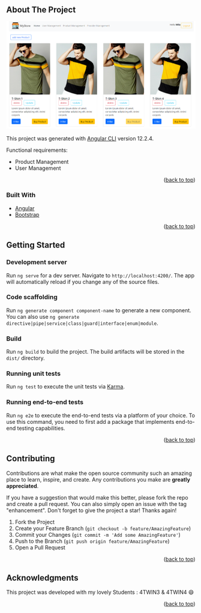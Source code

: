 <!-- ABOUT THE PROJECT -->
## About The Project
<img src="https://github.com/badi3a/ProjectAngularV12/blob/main/demo.PNG" alt="demo">

This project was generated with [Angular CLI](https://github.com/angular/angular-cli) version 12.2.4.


Functional requirements:
* Product Management
* User Management



<p align="right">(<a href="#top">back to top</a>)</p>



### Built With

* [Angular](https://angular.io/)
* [Bootstrap](https://getbootstrap.com)


<p align="right">(<a href="#top">back to top</a>)</p>



<!-- GETTING STARTED -->
## Getting Started

### Development server

Run `ng serve` for a dev server. Navigate to `http://localhost:4200/`. The app will automatically reload if you change any of the source files.

### Code scaffolding

Run `ng generate component component-name` to generate a new component. You can also use `ng generate directive|pipe|service|class|guard|interface|enum|module`.

### Build

Run `ng build` to build the project. The build artifacts will be stored in the `dist/` directory.

### Running unit tests

Run `ng test` to execute the unit tests via [Karma](https://karma-runner.github.io).

### Running end-to-end tests

Run `ng e2e` to execute the end-to-end tests via a platform of your choice. To use this command, you need to first add a package that implements end-to-end testing capabilities.


<p align="right">(<a href="#top">back to top</a>)</p>



<!-- CONTRIBUTING -->
## Contributing

Contributions are what make the open source community such an amazing place to learn, inspire, and create. Any contributions you make are **greatly appreciated**.

If you have a suggestion that would make this better, please fork the repo and create a pull request. You can also simply open an issue with the tag "enhancement".
Don't forget to give the project a star! Thanks again!

1. Fork the Project
2. Create your Feature Branch (`git checkout -b feature/AmazingFeature`)
3. Commit your Changes (`git commit -m 'Add some AmazingFeature'`)
4. Push to the Branch (`git push origin feature/AmazingFeature`)
5. Open a Pull Request

<p align="right">(<a href="#top">back to top</a>)</p>


<!-- ACKNOWLEDGMENTS -->
## Acknowledgments

This project was developed with my lovely Students : 4TWIN3 & 4TWIN4 :smile:


<p align="right">(<a href="#top">back to top</a>)</p>

